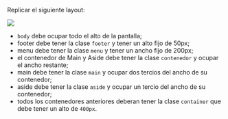 Replicar el siguiente layout:

![](https://i.ibb.co/0f0dzc8/Screen-Shot-2020-08-28-at-17-03-28.png)

- `body` debe ocupar todo el alto de la pantalla;
- footer debe tener la clase `footer` y tener un alto fijo de 50px;
- menu debe tener la clase `menu` y tener un ancho fijo de 200px;
- el contenedor de Main y Aside debe tener la clase `contenedor` y ocupar el ancho restante;
- main debe tener la clase `main` y ocupar dos tercios del ancho de su contenedor;
- aside debe tener la clase `aside` y ocupar un tercio del ancho de su contenedor;
- todos los contenedores anteriores deberan tener la clase `container` que debe tener un alto de `400px`.

